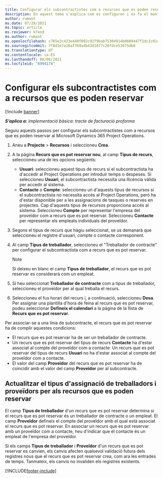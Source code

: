```yaml
---
title: Configurar els subcontractistes com a recursos que es poden reservar
description: En aquest tema s'explica com es configuren i es fa el manteniment dels recursos subcontractius creats a partir dels usuaris i els contactes del sistema per tal que es puguin associar amb els subcontractes al Microsoft Dynamics 365 Project Operations.
author: rumant
ms.date: 07/28/2021
ms.topic: article
ms.reviewer: kfend
ms.author: rumant
ms.openlocfilehash: c765e3c423e440f092c92f9bab75304914b0609447f1dc1c014f98801561b7a6
ms.sourcegitcommit: 7f8d1e7a16af769adb43d1877c28fdce53975db8
ms.translationtype: HT
ms.contentlocale: ca-ES
ms.lasthandoff: 08/06/2021
ms.locfileid: "6994174"
---
```

# <a name="set-up-subcontractors-as-bookable-resources"></a>Configurar els subcontractistes com a recursos que es poden reservar

[!include [banner](../../includes/dataverse-preview.md)]

_**S'aplica a:** implementació bàsica: tracte de facturació proforma_

Seguiu aquests passos per configurar els subcontractistes com a recursos que es poden reservar al Microsoft Dynamics 365 Project Operations.

1. Aneu a **Projecte** \> **Recursos** i seleccioneu **Crea**.
2. A la pàgina **Recurs que es pot reservar nou**, al camp **Tipus de recurs**, seleccioneu una de les opcions següents:

    - **Usuari**: seleccioneu aquest tipus de recurs si el subcontractista ha d'accedir al Project Operations per introduir temps o despeses. Si seleccioneu **Usuari**, el subcontractista necessita una llicència vàlida per accedir al sistema.
    - **Contacte** o **Compte**: seleccioneu un d'aquests tipus de recursos si el subcontractista no necessita accés al Project Operations, però ha d'estar disponible per a les assignacions de tasques o reserves en projectes. Cap d'aquests tipus de recursos proporciona accés al sistema. Seleccioneu **Compte** per representar l'empresa del proveïdor com a recurs que es pot reservar. Seleccioneu **Contacte** per representar els empleats individuals del proveïdor.

3. Segons el tipus de recurs que hàgiu seleccionat, se us demanarà que seleccioneu el registre d'usuari, compte o contacte corresponent.
4. Al camp **Tipus de treballador**, seleccioneu el "Treballador de contracte" per configurar el subcontractista com a recurs que es pot reservar.

    > [!NOTE]
    > Si deixeu en blanc el camp **Tipus de treballador**, el recurs que es pot reservar es considerarà com un empleat.

5. Si heu seleccionat **Treballador de contracte** com a tipus de treballador, seleccioneu el proveïdor per al qual treballa el recurs.
6. Seleccioneu el fus horari del recurs i, a continuació, seleccioneu **Desa**. Per assignar una plantilla d'hora de feina al recurs que es pot reservar, podeu seleccionar **Defineix el calendari** a la pàgina de la llista de **Recurs que es pot reservar**.

Per associar-se a una línia de subcontracte, el recurs que es pot reservar ha de complir aquestes condicions:

- El recurs que es pot reservar ha de ser un treballador de contracte.
- Un recurs que es pot reservar del tipus de recurs **Contacte** ha d'estar associat al compte del proveïdor com a contacte. Un recurs que es pot reservar del tipus de recurs **Usuari** no ha d'estar associat al compte del proveïdor com a contacte.
- El valor del camp **Proveïdor** del recurs que es pot reservar ha de coincidir amb el valor del camp **Proveïdor** per al subcontracte.

## <a name="update-the-type-of-worker-and-vendor-mapping-for-bookable-resources"></a>Actualitzar el tipus d'assignació de treballadors i proveïdors per als recursos que es poden reservar

El camp **Tipus de treballador** d'un recurs que es pot reservar determina si el recurs que es pot reservar és un treballador de contracte o un empleat. El camp **Proveïdor** defineix el compte del proveïdor amb el qual està associat el recurs que es pot reservar. En associar un recurs que es pot reservar amb un proveïdor com a contacte, heu d'indicar que el contacte és un empleat de l'empresa del proveïdor.

Si els camps **Tipus de treballador** i **Proveïdor** d'un recurs que es pot reservar es canvien, els canvis afecten qualsevol validació futura dels registres nous que el recurs que es pot reservar crea, com ara les entrades de temps. Tanmateix, els canvis no invaliden els registres existents.

[!INCLUDE[footer-include](../../includes/footer-banner.md)]
